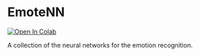 # EmoteNN
[![Open In Colab](https://colab.research.google.com/assets/colab-badge.svg)](https://colab.research.google.com/github/srgynmv/EmoteNN)

A collection of the neural networks for the emotion recognition.

